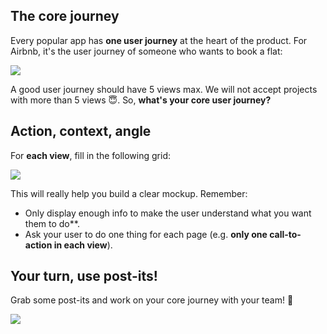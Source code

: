 ## The core journey

Every popular app has **one user journey** at the heart of the product. For Airbnb, it's the user journey of someone who wants to book a flat:

![](https://raw.githubusercontent.com/lewagon/fullstack-images/master/product-design/user-journey.png)

A good user journey should have 5 views max. We will not accept projects with more than 5 views 😇. So, **what's your core user journey?**

## Action, context, angle

For **each view**, fill in the following grid:

![](https://raw.githubusercontent.com/lewagon/fullstack-images/master/product-design/view-details.png)

This will really help you build a clear mockup. Remember:

- Only display enough info to make the user understand what you want them to do**.
- Ask your user to do one thing for each page (e.g. **only one call-to-action in each view**).

## Your turn, use post-its!

Grab some post-its and work on your core journey with your team! 🛫

![](https://raw.githubusercontent.com/lewagon/fullstack-images/master/product-design/journey-board.png)
